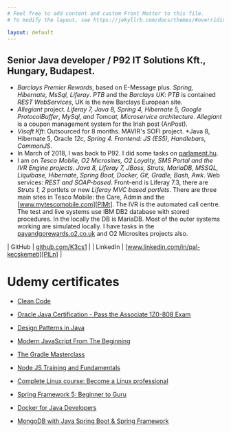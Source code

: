 ```yaml
---
# Feel free to add content and custom Front Matter to this file.
# To modify the layout, see https://jekyllrb.com/docs/themes/#overriding-theme-defaults

layout: default
---
```


## Senior Java developer / P92 IT Solutions Kft., Hungary, Budapest.

- *Barclays Premier Rewards*, based on E-Message plus. *Spring, Hibernate, MsSql,
Liferay*. *PTB* and the *Barclays UK*: *PTB* is contained *REST WebServices*, UK is the new
Barclays European site.
- *Allegiant* project. *Liferay 7, Java 8, Spring 4, Hibernate 5, Google ProtocolBuffer*,
*MySql, and Tomcat, Microservice architecture*. *Allegiant* is a coupon management
system for the Irish post (AnPost).
- *Visoft Kft*: Outsourced for 8 months. MAVIR's SOFI project. *Java 8, Hibernate 5, Oracle
*12c, Spring 4. Frontend: JS (ES5), Handlebars, CommonJS*.
- In March of 2018, I was back to P92. I did some tasks on [parlament.hu][PlPh].
- I am on *Tesco Mobile, O2 Microsites, O2 Loyalty, SMS Portal and the IVR Engine*
*projects. Java 8, Liferay 7, JBoss, Struts, MariaDB, MSSQL, Liquibase, Hibernate*,
*Spring Boot, Docker, Git, Gradle, Bash, Awk*. Web services: *REST and SOAP-based*. 
Front-end is Liferay 7.3, there are *Struts 1, 2*
portlets or new *Liferay MVC based portlets*. There are three main sites in Tesco
Mobile: the Care, Admin and the [www.mytescomobile.com][PlMt]. The IVR is the
automated call centre. The test and live systems use IBM DB2 database with stored
procedures. In the locally the DB is MariaDB. Most of the outer systems working are
simulated locally. I have tasks in the [payandgorewards.o2.co.uk][PlRw] and O2 Microsites
projects also.

| GitHub | [github.com/K3cs1][PlGh] |
| LinkedIn | [www.linkedin.com/in/pal-kecskemeti][PlLn] |

# Udemy certificates #
- [Clean Code][UcCc]
- [Oracle Java Certification - Pass the Associate 1Z0-808 Exam][UcOj]
- [Design Patterns in Java][UcDj]
- [Modern JavaScript From The Beginning][UcMj]
- [The Gradle Masterclass][UcGm]
- [Node JS Training and Fundamentals][UcNj]
- [Complete Linux course: Become a Linux professional][UcCl]
- [Spring Framework 5: Beginner to Guru][UcSf]
- [Docker for Java Developers][UcDo]
- [MongoDB with Java Spring Boot & Spring Framework][UcMs]

   [PlGh]: <https://github.com/K3cs1>
   [PlLn]: <https://www.linkedin.com/in/pal-kecskemeti>
   [PlPh]: <https://parlament.hu>
   [PlMt]: <https://www.mytescomobile.com>
   [PlRw]: <https://payandgorewards.o2.co.uk>
   [UcCc]: <https://www.udemy.com/certificate/UC-cfedefdd-bc19-4f54-981b-0552195c1c05>
   [UcOj]: <https://www.udemy.com/certificate/UC-TANPMHZ9>
   [UcDj]: <https://www.udemy.com/certificate/UC-bf064959-763d-4443-a9b9-afb8b6b8a1b7>
   [UcMj]: <https://www.udemy.com/certificate/UC-RXDT9YJZ>
   [UcGm]: <https://www.udemy.com/certificate/UC-ANWORGW4>
   [UcNj]: <https://www.udemy.com/certificate/UC-PKCCUIDO>
   [UcCl]: <https://www.udemy.com/certificate/UC-f5cf7cb9-0106-4449-853f-2cd0c7ee98fc>
   [UcSf]: <https://www.udemy.com/certificate/UC-CLR1TS82>
   [UcDo]: <https://www.udemy.com/certificate/UC-HM4Z2JUQ>
   [UcMs]: <https://www.udemy.com/certificate/UC-3a7d6404-5145-4197-b800-87bfd55930f4>